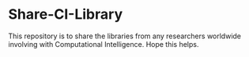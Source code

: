 # Share-CI-Library
This repository is to share the libraries from any researchers worldwide involving with Computational Intelligence.
Hope this helps.
